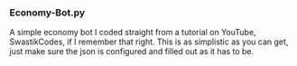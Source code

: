 ### Economy-Bot.py
A simple economy bot I coded straight from a tutorial on YouTube, SwastikCodes, if I remember that right.
This is as simplistic as you can get, just make sure the json is configured and filled out as it has to be.
